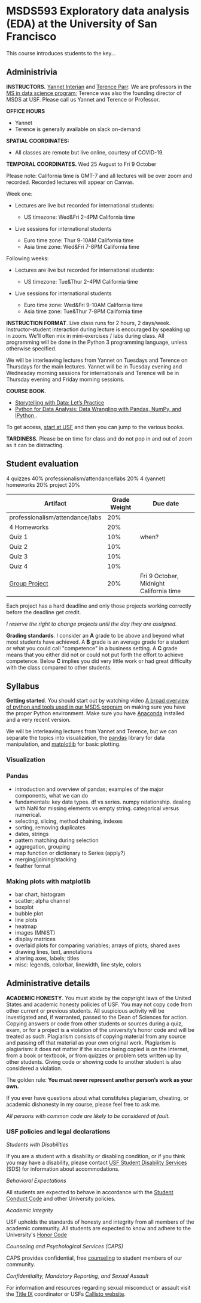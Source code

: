 # MSDS593 Exploratory data analysis (EDA) at the University of San Francisco

This course introduces students to the key...

## Administrivia

**INSTRUCTORS.** [Yannet Interian](https://www.usfca.edu/faculty/yannet-interian) and [Terence Parr](http://parrt.cs.usfca.edu). We are professors in the [MS in data science program](https://www.usfca.edu/arts-sciences/graduate-programs/data-science); Terence was also the founding director of MSDS at USF.  Please call us Yannet and Terence or Professor.

**OFFICE HOURS**

* Yannet
* Terence is generally available on slack on-demand

**SPATIAL COORDINATES:**<br>

* All classes are remote but live online, courtesy of COVID-19.

**TEMPORAL COORDINATES.** Wed 25 August to Fri 9 October

Please note: California time is GMT-7 and all lectures will be over zoom and recorded. Recorded lectures will appear on Canvas.

Week one:

* Lectures are live but recorded for international students:
  * US timezone: Wed&Fri 2-4PM California time

* Live sessions for international students
  * Euro time zone: Thur 9-10AM California time
  * Asia time zone: Wed&Fri 7-8PM  California time

Following weeks:

* Lectures are live but recorded for international students:
  * US timezone: Tue&Thur 2-4PM California time

* Live sessions for international students
  * Euro time zone: Wed&Fri 9-10AM California time
  * Asia time zone: Tue&Thur 7-8PM  California time

**INSTRUCTION FORMAT**. Live class runs for 2 hours, 2 days/week. Instructor-student interaction during lecture is encouraged by speaking up in zoom. We'll often mix in mini-exercises / labs during class. All programming will be done in the Python 3 programming language, unless otherwise specified.

We will be interleaving lectures from Yannet on Tuesdays and Terence on Thursdays for the main lectures. Yannet will be in Tuesday evening and Wednesday morning sessions for internationals and Terence will be in Thursday evening and Friday morning sessions.

**COURSE BOOK**. 

* [Storytelling with Data: Let’s Practice](https://learning.oreilly.com/library/view/storytelling-with-data/9781119621492/)
* [Python for Data Analysis: Data Wrangling with Pandas, NumPy, and IPython ](https://learning.oreilly.com/library/view/python-for-data/9781491957653/). 

To get access, [start at USF](https://guides.usfca.edu/oreilly) and then you can jump to the various books.



**TARDINESS.** Please be on time for class and do not pop in and out of zoom as it can be distracting.


## Student evaluation

4 quizzes 40%
professionalism/attendance/labs 20%
4 (yannet) homeworks 20%
project 20%

| Artifact | Grade Weight | Due date |
|--------|--------|--------|
|professionalism/attendance/labs| 20% | |
|4 Homeworks| 20% | |
|Quiz 1| 10%| when? |
|Quiz 2| 10%|  |
|Quiz 3| 10%| |
|Quiz 4| 10%| |
|[Group Project](group-project.md)| 20%| Fri 9 October, Midnight California time|

Each project has a hard deadline and only those projects working correctly before the deadline get credit.

*I reserve the right to change projects until the day they are assigned.*

**Grading standards**. I consider an **A** grade to be above and beyond what most students have achieved. A **B** grade is an average grade for a student or what you could call "competence" in a business setting. A **C** grade means that you either did not or could not put forth the effort to achieve competence. Below **C** implies you did very little work or had great difficulty with the class compared to other students.

## Syllabus

**Getting started**. You should start out by watching video [A broad overview of python and tools used in our MSDS program](https://www.youtube.com/watch?v=d73hq8jCJ3s) on making sure you have the proper Python environment.  Make sure you have [Anaconda](https://www.anaconda.com/products/individual) installed and a very recent version.

We will be interleaving lectures from Yannet and Terence, but we can separate the topics into visualization, the [pandas](https://pandas.pydata.org/) library for data manipulation, and [matplotlib](https://matplotlib.org/) for basic plotting.

### Visualization

### Pandas

* introduction and overview of pandas; examples of the major components, what we can do
* fundamentals: key data types. df vs series. numpy relationship.  dealing with NaN for missing elements vs empty string. categorical versus numerical.
* selecting, slicing, method chaining, indexes
* sorting, removing duplicates
* dates, strings
* pattern matching during selection
* aggregation, grouping
* map function or dictionary to Series (apply?)
* merging/joining/stacking
* feather format

### Making plots with matplotlib

* bar chart, histogram
* scatter; alpha channel
* boxplot
* bubble plot
* line plots
* heatmap
* images (MNIST)
* display matrices
* overlaid plots for comparing variables; arrays of plots; shared axes
* drawing lines, text, annotations
* altering axes, labels; titles
* misc: legends, colorbar, linewidth, line style, colors
 
## Administrative details

**ACADEMIC HONESTY**. You must abide by the copyright laws of the United States and academic honesty policies of USF. You may not copy code from other current or previous students. All suspicious activity will be investigated and, if warranted, passed to the Dean of Sciences for action.  Copying answers or code from other students or sources during a quiz, exam, or for a project is a violation of the university’s honor code and will be treated as such. Plagiarism consists of copying material from any source and passing off that material as your own original work. Plagiarism is plagiarism: it does not matter if the source being copied is on the Internet, from a book or textbook, or from quizzes or problem sets written up by other students. Giving code or showing code to another student is also considered a violation.

The golden rule: **You must never represent another person’s work as your own.**

If you ever have questions about what constitutes plagiarism, cheating, or academic dishonesty in my course, please feel free to ask me.

*All persons with common code are likely to be considered at fault.*

### USF policies and legal declarations

*Students with Disabilities*

If you are a student with a disability or disabling condition, or if you think you may have a disability, please contact [USF Student Disability Services](https://myusf.usfca.edu/sds) (SDS) for information about accommodations.

*Behavioral Expectations*

All students are expected to behave in accordance with the [Student Conduct Code](https://myusf.usfca.edu/fogcutter/student-conduct) and other University policies.

*Academic Integrity*

USF upholds the standards of honesty and integrity from all members of the academic community. All students are expected to know and adhere to the University's [Honor Code](https://myusf.usfca.edu/academic-integrity/honor-code)

*Counseling and Psychological Services (CAPS)*

CAPS provides confidential, free [counseling](https://myusf.usfca.edu/caps) to student members of our community.

*Confidentiality, Mandatory Reporting, and Sexual Assault*

For information and resources regarding sexual misconduct or assault visit the <a href="https://myusf.usfca.edu/title-ix">Title IX</a> coordinator or USFs <a href="http://usfca.callistocampus.org">Callisto website</a>.
